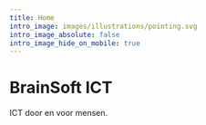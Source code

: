 ```yaml
---
title: Home
intro_image: images/illustrations/pointing.svg
intro_image_absolute: false
intro_image_hide_on_mobile: true
---
```

# BrainSoft ICT 

ICT door en voor mensen. 
